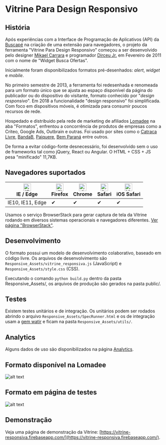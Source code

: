 # Vitrine Para Design Responsivo

## História
Após experiências com a Interface de Programação de Aplicativos (API) da [Buscapé](https://buscape.com.br) na criação de uma extensão para navegadores, o projeto da ferramenta "Vitrine Para Design Responsivo" começou a ser desenvolvido pelo designer [Mikael Carrara](https://github.com/mikaelcarrara) e programador [Dirceu Jr.](https://github.com/dirceup) em Fevereiro de 2011 com o nome de "Widget Busca Ofertas".

Inicialmente foram disponibilizados formatos pré-desenhados: *alert*, *widget* e *mobile*.

No primeiro semestre de 2013, a ferramenta foi redesenhada e renomeada para um formato único que se ajusta ao espaço disponível da página do publicador ou do dispositivo do visitante, formato conhecido por "*design responsivo*". Em 2018 a funcionalidade "design responsivo" foi simplificada. Com foco em dispositivos móveis, é otimizada para consumir poucos recursos de rede.

Hospedado e distribuido pela rede de marketing de afiliados [Lomadee](https://www.lomadee.com) na aba "Formatos", enfrentou a concorrência de produtos de empresas como a Criteo, Google Ads, Outbrain e outras. Foi usado por sites como o [Catraca Livre](http://catracalivre.com.br), [BandaB](https://bandab.com.br), [Paiquere](https://www.paiquere.com.br/), [Bem Paraná](https://www.bemparana.com.br/) entre outros.

De forma a evitar código-fonte desnecessário, foi desenvolvido sem o uso de frameworks tal como jQuery, React ou Angular. O HTML + CSS + JS pesa "minificado" 11,7KB.

## Navegadores suportados

| [<img src="https://raw.githubusercontent.com/alrra/browser-logos/master/src/edge/edge_48x48.png" alt="IE / Edge" width="24px" height="24px" />](http://godban.github.io/browsers-support-badges/)<br>IE / Edge | [<img src="https://raw.githubusercontent.com/alrra/browser-logos/master/src/firefox/firefox_48x48.png" alt="Firefox" width="24px" height="24px" />](http://godban.github.io/browsers-support-badges/)<br>Firefox | [<img src="https://raw.githubusercontent.com/alrra/browser-logos/master/src/chrome/chrome_48x48.png" alt="Chrome" width="24px" height="24px" />](http://godban.github.io/browsers-support-badges/)<br>Chrome | [<img src="https://raw.githubusercontent.com/alrra/browser-logos/master/src/safari/safari_48x48.png" alt="Safari" width="24px" height="24px" />](http://godban.github.io/browsers-support-badges/)<br>Safari | [<img src="https://raw.githubusercontent.com/alrra/browser-logos/master/src/safari-ios/safari-ios_48x48.png" alt="iOS Safari" width="24px" height="24px" />](http://godban.github.io/browsers-support-badges/)<br>iOS Safari |
| --------- | --------- | --------- | --------- | --------- |
| IE10, IE11, Edge|✔|✔|✔|✔

Usamos o serviço BrowserStack para gerar captura de tela da Vitrine rodando em diversos sistemas operacionais e navegadores diferentes. [Ver página "BrowserStack"](https://github.com/dirceup/vitrine-design-responsivo/blob/master/browserstack.md).

## Desenvolvimento
O formato possui um modelo de desenvolvimento colaborativo, baseado em código livre. Os arquivos de desenvolvimento são `Responsive_Assets/vitrine_responsiva.js` (JavaScript) e `Responsive_Assets/style.css` (CSS).

Executando o comando `python build.py` dentro da pasta Responsive_Assets/, os arquivos de produção são gerados na pasta public/.

## Testes
Existem testes unitários e de integração. Os unitários podem ser rodados abrindo o arquivo `Responsive_Assets/SpecRunner.html` e os de integração usam a [gem watir](https://rubygems.org/gems/watir) e ficam na pasta `Responsive_Assets/utils/`.

## Analytics
Alguns dados de uso são disponibilizados na página [Analytics](https://github.com/dirceup/vitrine-design-responsivo/blob/master/analytics.md).

## Formato disponível na Lomadee

![alt text](https://raw.githubusercontent.com/dirceup/vitrine-responsiva/master/formatos.png)

## Formato em página de testes
![alt text](https://raw.githubusercontent.com/dirceup/vitrine-responsiva/master/pics.png)

## Demonstração
Veja uma página de demonstração da Vitrine: [https://vitrine-responsiva.firebaseapp.com/](https://vitrine-responsiva.firebaseapp.com/).
